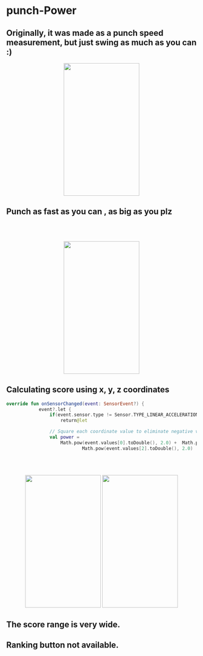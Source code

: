 # punch-Power
## Originally, it was made as a punch speed measurement, but just swing as much as you can :)

<p align="center">
<img src ="https://user-images.githubusercontent.com/29934506/76324753-cd749500-6329-11ea-845d-05f3c0670678.png" align ="center" width=200 height =350/>
</p>

## Punch as fast as you can , as big as you plz
<br><br>

<p align="center">
<img src ="https://user-images.githubusercontent.com/29934506/76325022-2e9c6880-632a-11ea-8d07-c82d4cf739c7.png" width=200 height =350/>
</p>

## Calculating score using x, y, z coordinates
```kotlin
override fun onSensorChanged(event: SensorEvent?) {
            event?.let {
                if(event.sensor.type != Sensor.TYPE_LINEAR_ACCELERATION)
                    return@let

                // Square each coordinate value to eliminate negative values ​​and maximize the difference
                val power =
                    Math.pow(event.values[0].toDouble(), 2.0) +  Math.pow(event.values[1].toDouble(), 2.0) +
                            Math.pow(event.values[2].toDouble(), 2.0)
```
<br><br>

<p align="center">
   <img src ="https://user-images.githubusercontent.com/29934506/76325465-acf90a80-632a-11ea-984c-4fb06669261e.png" width=200 height =350/>  <img src ="https://user-images.githubusercontent.com/29934506/76326845-90f66880-632c-11ea-9665-81b31d0a9294.jpg" width=200 height =350/>
</p>

## The score range is very wide.
## Ranking button not available.
